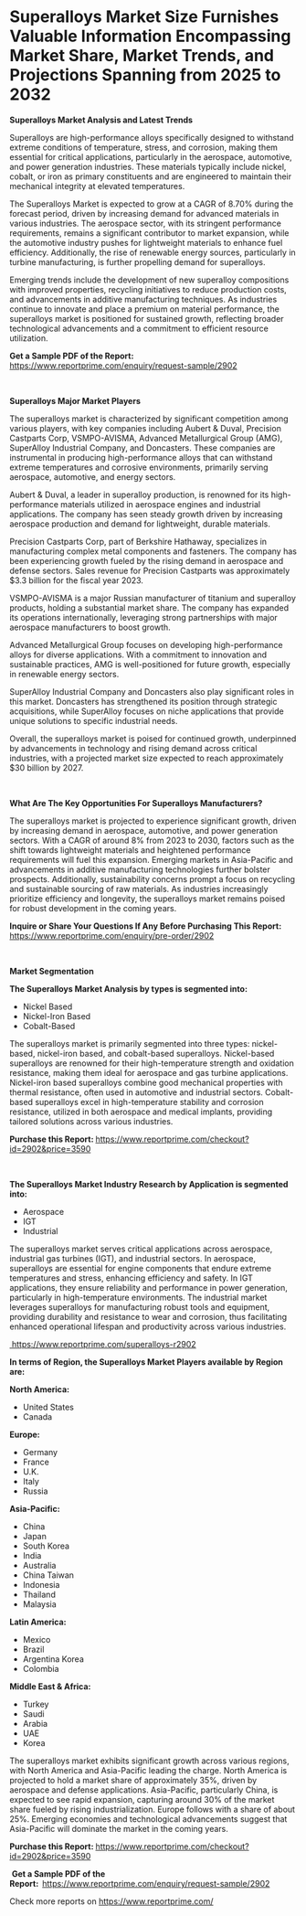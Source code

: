 <p><h1>Superalloys Market Size Furnishes Valuable Information Encompassing Market Share, Market Trends, and Projections Spanning from 2025 to 2032</h1></p><p><strong>Superalloys Market Analysis and Latest Trends</strong></p>
<p><p>Superalloys are high-performance alloys specifically designed to withstand extreme conditions of temperature, stress, and corrosion, making them essential for critical applications, particularly in the aerospace, automotive, and power generation industries. These materials typically include nickel, cobalt, or iron as primary constituents and are engineered to maintain their mechanical integrity at elevated temperatures.</p><p>The Superalloys Market is expected to grow at a CAGR of 8.70% during the forecast period, driven by increasing demand for advanced materials in various industries. The aerospace sector, with its stringent performance requirements, remains a significant contributor to market expansion, while the automotive industry pushes for lightweight materials to enhance fuel efficiency. Additionally, the rise of renewable energy sources, particularly in turbine manufacturing, is further propelling demand for superalloys.</p><p>Emerging trends include the development of new superalloy compositions with improved properties, recycling initiatives to reduce production costs, and advancements in additive manufacturing techniques. As industries continue to innovate and place a premium on material performance, the superalloys market is positioned for sustained growth, reflecting broader technological advancements and a commitment to efficient resource utilization.</p></p>
<p><strong>Get a Sample PDF of the Report:&nbsp;</strong> <a href="https://www.reportprime.com/enquiry/request-sample/2902?utm_campaign=2625&utm_medium=2&utm_source=Github&utm_content=ia&utm_term=18032025&utm_id=superalloys">https://www.reportprime.com/enquiry/request-sample/2902</a></p>
<p>&nbsp;</p>
<p><strong>Superalloys Major Market Players</strong></p>
<p><p>The superalloys market is characterized by significant competition among various players, with key companies including Aubert & Duval, Precision Castparts Corp, VSMPO-AVISMA, Advanced Metallurgical Group (AMG), SuperAlloy Industrial Company, and Doncasters. These companies are instrumental in producing high-performance alloys that can withstand extreme temperatures and corrosive environments, primarily serving aerospace, automotive, and energy sectors.</p><p>Aubert & Duval, a leader in superalloy production, is renowned for its high-performance materials utilized in aerospace engines and industrial applications. The company has seen steady growth driven by increasing aerospace production and demand for lightweight, durable materials.</p><p>Precision Castparts Corp, part of Berkshire Hathaway, specializes in manufacturing complex metal components and fasteners. The company has been experiencing growth fueled by the rising demand in aerospace and defense sectors. Sales revenue for Precision Castparts was approximately $3.3 billion for the fiscal year 2023.</p><p>VSMPO-AVISMA is a major Russian manufacturer of titanium and superalloy products, holding a substantial market share. The company has expanded its operations internationally, leveraging strong partnerships with major aerospace manufacturers to boost growth.</p><p>Advanced Metallurgical Group focuses on developing high-performance alloys for diverse applications. With a commitment to innovation and sustainable practices, AMG is well-positioned for future growth, especially in renewable energy sectors.</p><p>SuperAlloy Industrial Company and Doncasters also play significant roles in this market. Doncasters has strengthened its position through strategic acquisitions, while SuperAlloy focuses on niche applications that provide unique solutions to specific industrial needs.</p><p>Overall, the superalloys market is poised for continued growth, underpinned by advancements in technology and rising demand across critical industries, with a projected market size expected to reach approximately $30 billion by 2027.</p></p>
<p>&nbsp;</p>
<p><strong>What Are The Key Opportunities For Superalloys Manufacturers?</strong></p>
<p><p>The superalloys market is projected to experience significant growth, driven by increasing demand in aerospace, automotive, and power generation sectors. With a CAGR of around 8% from 2023 to 2030, factors such as the shift towards lightweight materials and heightened performance requirements will fuel this expansion. Emerging markets in Asia-Pacific and advancements in additive manufacturing technologies further bolster prospects. Additionally, sustainability concerns prompt a focus on recycling and sustainable sourcing of raw materials. As industries increasingly prioritize efficiency and longevity, the superalloys market remains poised for robust development in the coming years.</p></p>
<p><strong>Inquire or Share Your Questions If Any Before Purchasing This Report:</strong> <a href="https://www.reportprime.com/enquiry/pre-order/2902?utm_campaign=2625&utm_medium=2&utm_source=Github&utm_content=ia&utm_term=18032025&utm_id=superalloys">https://www.reportprime.com/enquiry/pre-order/2902</a></p>
<p>&nbsp;</p>
<p><strong>Market Segmentation</strong></p>
<p><strong>The Superalloys Market Analysis by types is segmented into:</strong></p>
<p><ul><li>Nickel Based</li><li>Nickel-Iron Based</li><li>Cobalt-Based</li></ul></p>
<p><p>The superalloys market is primarily segmented into three types: nickel-based, nickel-iron based, and cobalt-based superalloys. Nickel-based superalloys are renowned for their high-temperature strength and oxidation resistance, making them ideal for aerospace and gas turbine applications. Nickel-iron based superalloys combine good mechanical properties with thermal resistance, often used in automotive and industrial sectors. Cobalt-based superalloys excel in high-temperature stability and corrosion resistance, utilized in both aerospace and medical implants, providing tailored solutions across various industries.</p></p>
<p><strong>Purchase this Report:&nbsp;</strong><a href="https://www.reportprime.com/checkout?id=2902&price=3590&utm_campaign=2625&utm_medium=2&utm_source=Github&utm_content=ia&utm_term=18032025&utm_id=superalloys">https://www.reportprime.com/checkout?id=2902&price=3590</a></p>
<p>&nbsp;</p>
<p><strong>The Superalloys Market Industry Research by Application is segmented into:</strong></p>
<p><ul><li>Aerospace</li><li>IGT</li><li>Industrial</li></ul></p>
<p><p>The superalloys market serves critical applications across aerospace, industrial gas turbines (IGT), and industrial sectors. In aerospace, superalloys are essential for engine components that endure extreme temperatures and stress, enhancing efficiency and safety. In IGT applications, they ensure reliability and performance in power generation, particularly in high-temperature environments. The industrial market leverages superalloys for manufacturing robust tools and equipment, providing durability and resistance to wear and corrosion, thus facilitating enhanced operational lifespan and productivity across various industries.</p></p>
<p><a href="https://www.reportprime.com/superalloys-r2902?utm_campaign=2625&utm_medium=2&utm_source=Github&utm_content=ia&utm_term=18032025&utm_id=superalloys">&nbsp;https://www.reportprime.com/superalloys-r2902</a></p>
<p><strong>In terms of Region, the Superalloys Market Players available by Region are:</strong></p>
<p>
    <p> <strong> North America: </strong>
        <ul>
            <li>United States</li>
            <li>Canada</li>
        </ul>
        </p> 
    <p> <strong> Europe: </strong>
        <ul>
            <li>Germany</li>
            <li>France</li>
            <li>U.K.</li>
            <li>Italy</li>
            <li>Russia</li>
        </ul>
        </p> 
    <p> <strong> Asia-Pacific: </strong>
        <ul>
            <li>China</li>
            <li>Japan</li>
            <li>South Korea</li>
            <li>India</li>
            <li>Australia</li>
            <li>China Taiwan</li>
            <li>Indonesia</li>
            <li>Thailand</li>
            <li>Malaysia</li>
        </ul>
        </p> 
    <p> <strong> Latin America: </strong>
        <ul>
            <li>Mexico</li>
            <li>Brazil</li>
            <li>Argentina Korea</li>
            <li>Colombia</li>
        </ul>
        </p> 
    <p> <strong> Middle East & Africa: </strong>
        <ul>
            <li>Turkey</li>
            <li>Saudi</li>
            <li>Arabia</li>
            <li>UAE</li>
            <li>Korea</li>
        </ul>
    </p>
    </p>
<p><p>The superalloys market exhibits significant growth across various regions, with North America and Asia-Pacific leading the charge. North America is projected to hold a market share of approximately 35%, driven by aerospace and defense applications. Asia-Pacific, particularly China, is expected to see rapid expansion, capturing around 30% of the market share fueled by rising industrialization. Europe follows with a share of about 25%. Emerging economies and technological advancements suggest that Asia-Pacific will dominate the market in the coming years.</p></p>
<p><strong>Purchase this Report: </strong><a href="https://www.reportprime.com/checkout?id=2902&price=3590&utm_campaign=2625&utm_medium=2&utm_source=Github&utm_content=ia&utm_term=18032025&utm_id=superalloys">https://www.reportprime.com/checkout?id=2902&price=3590</a></p>
<p>&nbsp;<strong>Get a Sample PDF of the Report:&nbsp;&nbsp;</strong><a href="https://www.reportprime.com/enquiry/request-sample/2902?utm_campaign=2625&utm_medium=2&utm_source=Github&utm_content=ia&utm_term=18032025&utm_id=superalloys">https://www.reportprime.com/enquiry/request-sample/2902</a></p>
<p><strong></strong></p>
<p>Check more reports on <a href="https://www.reportprime.com/?utm_campaign=2625&utm_medium=2&utm_source=Github&utm_content=ia&utm_term=18032025&utm_id=superalloys">https://www.reportprime.com/</a></p>